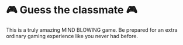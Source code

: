 # 🎮 Guess the classmate 🎮
This is a truly amazing MIND BLOWING game. Be prepared for an extra ordinary gaming experience like you never had before.
